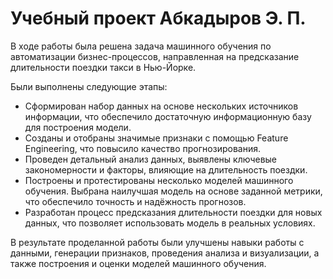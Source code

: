 # Учебный проект Абкадыров Э. П.

В ходе работы была решена задача машинного обучения по автоматизации бизнес-процессов, направленная на предсказание длительности поездки такси в Нью-Йорке. 

Были выполнены следующие этапы:

- Сформирован набор данных на основе нескольких источников информации, что обеспечило достаточную информационную базу для построения модели.
- Созданы и отобраны значимые признаки с помощью Feature Engineering, что повысило качество прогнозирования.
- Проведен детальный анализ данных, выявлены ключевые закономерности и факторы, влияющие на длительность поездки.
- Построены и протестированы несколько моделей машинного обучения. Выбрана наилучшая модель на основе заданной метрики, что обеспечило точность и надёжность прогнозов.
- Разработан процесс предсказания длительности поездки для новых данных, что позволяет использовать модель в реальных условиях.

В результате проделанной работы были улучшены навыки работы с данными, генерации признаков, проведения анализа и визуализации, а также построения и оценки моделей машинного обучения.
